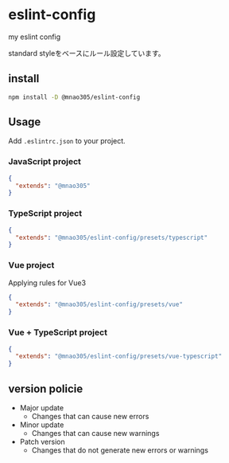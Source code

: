 # eslint-config

my eslint config

standard styleをベースにルール設定しています。

## install

```sh
npm install -D @mnao305/eslint-config
```

## Usage

Add `.eslintrc.json` to your project.

### JavaScript project

```json
{
  "extends": "@mnao305"
}
```

### TypeScript project

```json
{
  "extends": "@mnao305/eslint-config/presets/typescript"
}
```

### Vue project

Applying rules for Vue3

```json
{
  "extends": "@mnao305/eslint-config/presets/vue"
}
```

### Vue + TypeScript project

```json
{
  "extends": "@mnao305/eslint-config/presets/vue-typescript"
}
```

## version policie

- Major update
  - Changes that can cause new errors
- Minor update
  - Changes that can cause new warnings
- Patch version
  - Changes that do not generate new errors or warnings
